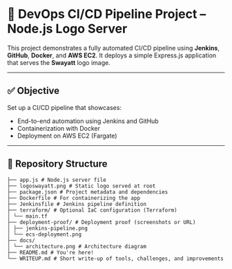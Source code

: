 # 🚀 DevOps CI/CD Pipeline Project – Node.js Logo Server

This project demonstrates a fully automated CI/CD pipeline using **Jenkins**, **GitHub**, **Docker**, and **AWS EC2**. It deploys a simple Express.js application that serves the **Swayatt** logo image.

---

## ✅ Objective

Set up a CI/CD pipeline that showcases:

- End-to-end automation using Jenkins and GitHub
- Containerization with Docker
- Deployment on AWS EC2 (Fargate)

---

## 📁 Repository Structure

```
├── app.js # Node.js server file
├── logoswayatt.png # Static logo served at root
├── package.json # Project metadata and dependencies
├── Dockerfile # For containerizing the app
├── Jenkinsfile # Jenkins pipeline definition
├── terraform/ # Optional IaC configuration (Terraform)
│ └── main.tf
├── deployment-proof/ # Deployment proof (screenshots or URL)
│ ├── jenkins-pipeline.png
│ └── ecs-deployment.png
├── docs/
│ └── architecture.png # Architecture diagram
├── README.md # You're here!
└── WRITEUP.md # Short write-up of tools, challenges, and improvements
```


